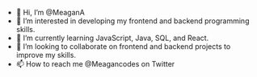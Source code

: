 - 👋 Hi, I’m @MeaganA
- 👀 I’m interested in developing my frontend and backend programming skills.
- 🌱 I’m currently learning JavaScript, Java, SQL, and React.
- 💞️ I’m looking to collaborate on frontend and backend projects to improve my skills.
- 📫 How to reach me @Meagancodes on Twitter

<!---
MeaganA/MeaganA is a ✨ special ✨ repository because its `README.md` (this file) appears on your GitHub profile.
You can click the Preview link to take a look at your changes.
--->
